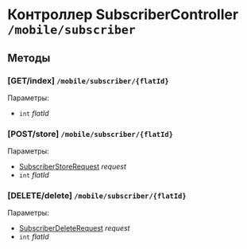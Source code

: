 # Контроллер SubscriberController `/mobile/subscriber`

## Методы

### [GET/index]  `/mobile/subscriber/{flatId}`

Параметры: 

- `int` *flatId*

### [POST/store]  `/mobile/subscriber/{flatId}`

Параметры: 

- [SubscriberStoreRequest](../OBJECT.md#SubscriberStoreRequest) *request*
- `int` *flatId*

### [DELETE/delete]  `/mobile/subscriber/{flatId}`

Параметры: 

- [SubscriberDeleteRequest](../OBJECT.md#SubscriberDeleteRequest) *request*
- `int` *flatId*

